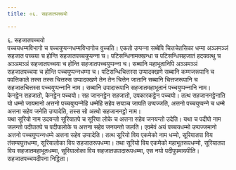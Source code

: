 ```yaml
---
title: ०६. सहजातपच्‍चयो

---
```

६. सहजातपच्‍चयो  
पच्‍चयधम्मविभागो च पच्‍चयुप्पन्‍नधम्मविभागोच वुच्‍चति। एकतो उप्पन्‍ना सब्बेपि चित्तचेतसिका धम्मा अञ्‍ञमञ्‍ञं सहजात पच्‍चया च होन्ति सहजातपच्‍चयुप्पन्‍ना च। पटिसन्धिनामक्खन्धा च पटिसन्धिसहजातं हदयवत्थु च अञ्‍ञमञ्‍ञं सहजातपच्‍चया च होन्ति सहजातपच्‍चयुप्पन्‍ना च। सब्बानि महाभूतानिपि अञ्‍ञमञ्‍ञं सहजातपच्‍चया च होन्ति पच्‍चयुप्पन्‍नधम्मा च। पटिसन्धिचित्तस्स उप्पादक्खणे सब्बानि कम्मजरूपानि च पवत्तिकाले तस्स तस्स चित्तस्स उप्पादक्खणे तेन तेन चित्तेन जातानि सब्बानि चित्तजरूपानि च सहजातचित्तस्स पच्‍चयुप्पन्‍नानि नाम। सब्बानि उपादारूपानि सहजातमहाभूतानं पच्‍चयुप्पन्‍नानि नाम।  
केनट्ठेन सहजातो, केनट्ठेन पच्‍चयो। सह जाननट्ठेन सहजातो, उपकारकट्ठेन पच्‍चयो। तत्थ सहजाननट्ठेनाति यो धम्मो जायमानो अत्तनो पच्‍चयुप्पन्‍नेहि धम्मेहि सहेव सयञ्‍च जायति उप्पज्‍जति, अत्तनो पच्‍चयुप्पन्‍ने च धम्मे अत्तना सहेव जनेति उप्पादेति, तस्स सो अत्थो सहजाननट्ठो नाम।  
यथा सूरियो नाम उदयन्तो सूरियातपे च सूरिया लोके च अत्तना सहेव जनयन्तो उदेति। यथा च पदीपो नाम जलन्तो पदीपातपे च पदीपालोके च अत्तना सहेव जनयन्तो जलति। एवमेवं अयं पच्‍चयधम्मो उप्पज्‍जमानो अत्तनो पच्‍चयुप्पन्‍नधम्मे अत्तना सहेव उप्पादेति। तत्थ सूरियो विय एकमेको नाम धम्मो, सूरियातपा विय तंसम्पयुत्तधम्मा, सूरियालोका विय सहजातरूपधम्मा। तथा सूरियो विय एकमेको महाभूतरूपधम्मो, सूरियातपा विय सहजातमहाभूतधम्मा, सूरियालोका विय सहजातउपादारूपधम्मा, एस नयो पदीपुपमायपीति। सहजातपच्‍चयदीपना निट्ठिता।  